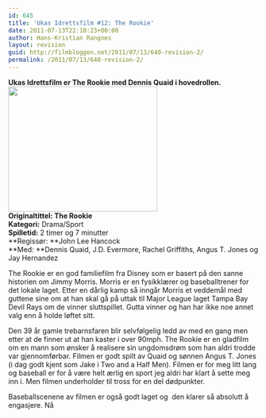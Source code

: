 ```yaml
---
id: 645
title: 'Ukas Idrettsfilm #12: The Rookie'
date: 2011-07-13T22:10:23+00:00
author: Hans-Kristian Rangnes
layout: revision
guid: http://filmbloggen.net/2011/07/13/640-revision-2/
permalink: /2011/07/13/640-revision-2/
---
```

**Ukas Idrettsfilm er The Rookie med Dennis Quaid i hovedrollen.**  
<img class="alignnone size-medium wp-image-642" src="http://filmbloggen.net/wp-content/uploads//2011/07/morrisandquaid-300x252.jpg" alt="" width="300" height="252" />  
**Originaltittel: **The Rookie**  
Kategori:** Drama/Sport  
**Spilletid:** 2 timer og 7 minutter  
**Regissør: **John Lee Hancock  
**Med: **Dennis Quaid, J.D. Evermore, Rachel Griffiths, Angus T. Jones og Jay Hernandez

The Rookie er en god familiefilm fra Disney som er basert på den sanne historien om Jimmy Morris. Morris er en fysikklærer og baseballtrener for det lokale laget. Etter en dårlig kamp så inngår Morris et veddemål med guttene sine om at han skal gå på uttak til Major League laget Tampa Bay Devil Rays om de vinner sluttspillet. Gutta vinner og han har ikke noe annet valg enn å holde løftet sitt.

Den 39 år gamle trebarnsfaren blir selvfølgelig ledd av med en gang men etter at de finner ut at han kaster i over 90mph. The Rookie er en gladfilm om en mann som ønsker å realisere sin ungdomsdrøm som han aldri trodde var gjennomførbar. Filmen er godt spilt av Quaid og sønnen Angus T. Jones (i dag godt kjent som Jake i Two and a Half Men). Filmen er for meg litt lang og baseball er for å være helt ærlig en sport jeg aldri har klart å sette meg inn i. Men filmen underholder til tross for en del dødpunkter.

Baseballscenene av filmen er også godt laget og  den klarer så absolutt å engasjere. Nå